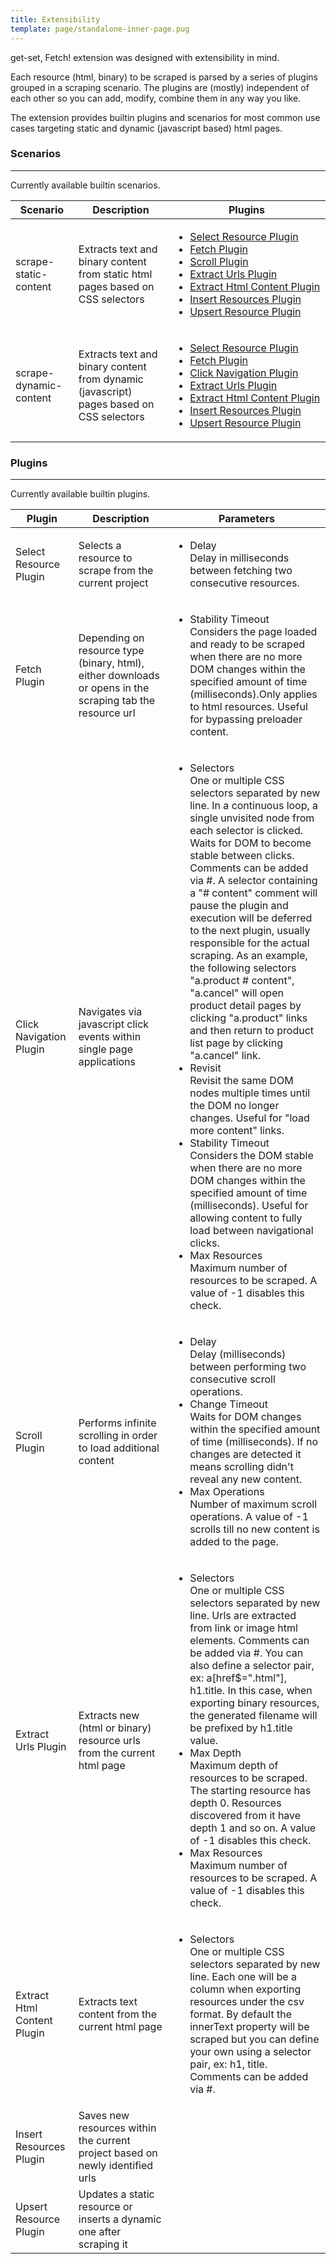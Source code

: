 ```yaml
---
title: Extensibility
template: page/standalone-inner-page.pug
---
```


<p>
get-set, Fetch! extension was designed with extensibility in mind.
</p>

<p>
Each resource (html, binary) to be scraped is parsed by a series of plugins grouped in a scraping scenario.
The plugins are (mostly) independent of each other so you can add, modify, combine them in any way you like.
</p>

<p>
The extension provides builtin plugins and scenarios for most common use cases targeting static and dynamic (javascript based) html pages.
</p>

<h3 class="title">Scenarios</h3>
<hr/>
<p>
  Currently available builtin scenarios.
</p>

<table class="table">
  <thead>
    <tr>
      <th scope="col" style="width: 20%">Scenario</th>
      <th scope="col" style="width: 30%">Description</th>
      <th scope="col" style="width: 50%">Plugins</th>
    </tr>
  </thead>
  <tbody>
  <tr>
    <td>scrape-static-content</td>
    <td>Extracts text and binary content from static html pages based on CSS selectors</td>
    <td>
      <ul>
        <li><a href="#selectresourceplugin" class="underline">Select Resource Plugin</a></li>
        <li><a href="#fetchplugin" class="underline">Fetch Plugin</a></li>
        <li><a href="#scrollplugin" class="underline">Scroll Plugin</a></li>
        <li><a href="#extracturlsplugin" class="underline">Extract Urls Plugin</a></li>
        <li><a href="#extracthtmlcontentplugin" class="underline">Extract Html Content Plugin</a></li>
        <li><a href="#insertresourcesplugin" class="underline">Insert Resources Plugin</a></li>
        <li><a href="#upsertresourceplugin" class="underline">Upsert Resource Plugin</a></li>
      </ul>
    </td>            
  </tr>
  <tr>
    <td>scrape-dynamic-content</td>
    <td>Extracts text and binary content from dynamic (javascript) pages based on CSS selectors</td>
    <td>
      <ul>
        <li><a href="#selectresourceplugin" class="underline">Select Resource Plugin</a></li>
        <li><a href="#fetchplugin" class="underline">Fetch Plugin</a></li>
        <li><a href="#clicknavigationplugin" class="underline">Click Navigation Plugin</a></li>
        <li><a href="#extracturlsplugin" class="underline">Extract Urls Plugin</a></li>
        <li><a href="#extracthtmlcontentplugin" class="underline">Extract Html Content Plugin</a></li>
        <li><a href="#insertresourcesplugin" class="underline">Insert Resources Plugin</a></li>
        <li><a href="#upsertresourceplugin" class="underline">Upsert Resource Plugin</a></li>
      </ul>
    </td>            
  </tr>
 
</table>

<h3 class="title">Plugins</h3>
<hr/>
<p>
  Currently available builtin plugins.
</p>

<table class="table">
  <thead>
    <tr>
      <th scope="col" style="width: 20%">Plugin</th>
      <th scope="col" style="width: 30%">Description</th>
      <th scope="col" style="width: 50%">Parameters</th>
    </tr>
  </thead>
  <tbody>
  <tr>
    <td><a name="selectresourceplugin">Select Resource Plugin</a></td>
    <td>Selects a resource to scrape from the current project</td>
    <td>
      <ul>
        <li>
        Delay<br/>
        Delay in milliseconds between fetching two consecutive resources.
        </li>       
      </ul>
    </td>            
  </tr>
  <tr>
    <td><a name="fetchplugin">Fetch Plugin</td>
    <td>Depending on resource type (binary, html), either downloads or opens in the scraping tab the resource url</td>
    <td>
      <ul>
        <li>
        Stability Timeout<br/>
        Considers the page loaded and ready to be scraped when there are no more DOM changes within the specified amount of time (milliseconds).Only applies to html resources. Useful for bypassing preloader content.
        </li>       
      </ul>
    </td>            
  </tr>
  <tr>
    <td><a name="clicknavigationplugin">Click Navigation Plugin</a></td>
    <td>Navigates via javascript click events within single page applications</td>
    <td>
      <ul>
        <li>
        Selectors<br/>
        One or multiple CSS selectors separated by new line. In a continuous loop, a single unvisited node from each selector is clicked. Waits for DOM to become stable between clicks. Comments can be added via #. A selector containing a "# content" comment will pause the plugin and execution will be deferred to the next plugin, usually responsible for the actual scraping. As an example, the following selectors "a.product # content", "a.cancel" will open product detail pages by clicking "a.product" links and then return to product list page by clicking "a.cancel" link.
        </li>   
        <li>
        Revisit<br/>
        Revisit the same DOM nodes multiple times until the DOM no longer changes. Useful for "load more content" links.
        </li>    
         <li>
        Stability Timeout<br/>
        Considers the DOM stable when there are no more DOM changes within the specified amount of time (milliseconds). Useful for allowing content to fully load between navigational clicks.
        </li>   
         <li>
        Max Resources<br/>
        Maximum number of resources to be scraped. A value of -1 disables this check.
        </li>   
      </ul>
    </td>            
  </tr>
  <tr>
    <td><a name="scrollplugin">Scroll Plugin</a></td>
    <td>Performs infinite scrolling in order to load additional content</td>
    <td>
      <ul>
        <li>
        Delay<br/>
        Delay (milliseconds) between performing two consecutive scroll operations.
        </li>     
         <li>
        Change Timeout<br/>
        Waits for DOM changes within the specified amount of time (milliseconds). If no changes are detected it means scrolling didn't reveal any new content.
        </li>  
         <li>
        Max Operations<br/>
        Number of maximum scroll operations. A value of -1 scrolls till no new content is added to the page.
        </li>    
      </ul>
    </td>            
  </tr>
  <tr>
    <td><a name="extracturlsplugin">Extract Urls Plugin</a></td>
    <td>Extracts new (html or binary) resource urls from the current html page</td>
    <td>
      <ul>
        <li>
        Selectors<br/>
        One or multiple CSS selectors separated by new line. Urls are extracted from link or image html elements. Comments can be added via #. You can also define a selector pair, ex: a[href$=".html"], h1.title. In this case, when exporting binary resources, the generated filename will be prefixed by h1.title value.
        </li>   
        <li>
        Max Depth<br/>
        Maximum depth of resources to be scraped. The starting resource has depth 0. Resources discovered from it have depth 1 and so on. A value of -1 disables this check.
        </li>    
         <li>
        Max Resources<br/>
        Maximum number of resources to be scraped. A value of -1 disables this check.
        </li>    
      </ul>
    </td>            
  </tr>
  <tr>
    <td><a name="extracthtmlcontentplugin">Extract Html Content Plugin</a></td>
    <td>Extracts text content from the current html page</td>
    <td>
      <ul>
        <li>
        Selectors<br/>
        One or multiple CSS selectors separated by new line. Each one will be a column when exporting resources under the csv format. By default the innerText property will be scraped but you can define your own using a selector pair, ex: h1, title. Comments can be added via #.
        </li>       
      </ul>
    </td>            
  </tr>
  <tr>
    <td><a name="insertresourcesplugin">Insert Resources Plugin</a></td>
    <td>Saves new resources within the current project based on newly identified urls</td>
    <td>
    </td>            
  </tr>
   <tr>
    <td><a name="upsertresourceplugin">Upsert Resource Plugin</a></td>
    <td>Updates a static resource or inserts a dynamic one after scraping it</td>
    <td>
    </td>            
  </tr>
 
</table>




